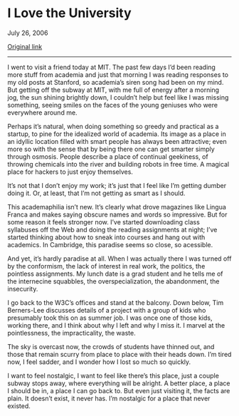 I Love the University
=====================

July 26, 2006

[Original link](http://www.aaronsw.com/weblog/visitingmit)

* * * * *

I went to visit a friend today at MIT. The past few days I’d been
reading more stuff from academia and just that morning I was reading
responses to my old posts at Stanford, so academia’s siren song had been
on my mind. But getting off the subway at MIT, with me full of energy
after a morning jog, the sun shining brightly down, I couldn’t help but
feel like I was missing something, seeing smiles on the faces of the
young geniuses who were everywhere around me.

Perhaps it’s natural, when doing something so greedy and practical as a
startup, to pine for the idealized world of academia. Its image as a
place in an idyllic location filled with smart people has always been
attractive; even more so with the sense that by being there one can get
smarter simply through osmosis. People describe a place of continual
geekiness, of throwing chemicals into the river and building robots in
free time. A magical place for hackers to just enjoy themselves.

It’s not that I don’t enjoy my work; it’s just that I feel like I’m
getting dumber doing it. Or, at least, that I’m not getting as smart as
I should.

This academaphilia isn’t new. It’s clearly what drove magazines like
Lingua Franca and makes saying obscure names and words so impressive.
But for some reason it feels stronger now. I’ve started downloading
class syllabuses off the Web and doing the reading assignments at night;
I’ve started thinking about how to sneak into courses and hang out with
academics. In Cambridge, this paradise seems so close, so acessible.

And yet, it’s hardly paradise at all. When I was actually there I was
turned off by the conformism, the lack of interest in real work, the
politics, the pointless assignments. My lunch date is a grad student and
he tells me of the internecine squabbles, the overspecialization, the
abandonment, the insecurity.

I go back to the W3C’s offices and stand at the balcony. Down below, Tim
Berners-Lee discusses details of a project with a group of kids who
presumably took this on as summer job. I was once one of those kids,
working there, and I think about why I left and why I miss it. I marvel
at the pointlessness, the impracticality, the waste.

The sky is overcast now, the crowds of students have thinned out, and
those that remain scurry from place to place with their heads down. I’m
tired now, I feel sadder, and I wonder how I lost so much so quickly.

I want to feel nostalgic, I want to feel like there’s this place, just a
couple subway stops away, where everything will be alright. A better
place, a place I should be in, a place I can go back to. But even just
visiting it, the facts are plain. It doesn’t exist, it never has. I’m
nostalgic for a place that never existed.
